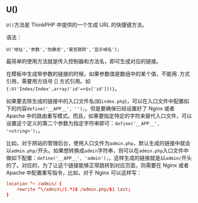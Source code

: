 ## U()
`U()`方法是 ThinkPHP 中提供的一个生成 URL 的快捷键方法。

语法：

`U('地址','参数','伪静态','是否跳转','显示域名');`

最简单的使用方法就是传入控制器和方法名，即可生成对应的链接。

在模板中生成带参数的链接的时候，如果参数值是数组中的某个值，不能用`.`方式引用，需要用方括号 [] 方式引用。如`{:U('Index/Index',array('id'=>$v['id']))}`。
                
如果要去除生成的链接中的入口文件名(如`index.php`)，可以在入口文件中配置如下的内容`define('__APP__', '');`。但是要确保已经设置好了 Nginx 或者 Apache 中的路由重写模式。而且，如果要指定特定的字符来替代入口文件，可以设置这个定义的第二个参数为指定字符串即可：`define('__APP__', '<string>');`。

比如，对于网站的管理后台，使用入口文件为`admin.php`，默认生成的链接中就会以`admin.php/`开头。如果想转换成`admin`字符串，则可以在`admin.php`入口文件中做如下配置：`define('__APP__', 'admin');`。这样生成的链接就是以`admin/`开头的了。对应的，为了让这个链接能够正常跳转到对应页面，则需要在 Nginx 或者 Apache 中配置重写指令，比如，对于 Nginx 可以这样写：

```conf
location ^~ /admin/ {
    rewrite ^\/admin\/(.*)$ /admin.php/$1 last;
}
```

